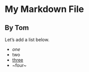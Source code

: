 # My Markdown File
## By Tom
Let’s add a list below.
* _one_
* two
* [three](https://github.com)
* ~four~
